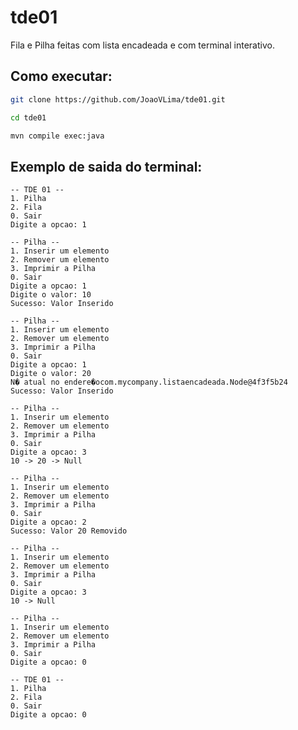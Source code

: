 # tde01
Fila e Pilha feitas com lista encadeada e com terminal interativo.

## Como executar:
```bash
git clone https://github.com/JoaoVLima/tde01.git
```
```bash
cd tde01
```
```bash
mvn compile exec:java
```


## Exemplo de saida do terminal:
```
-- TDE 01 --
1. Pilha
2. Fila
0. Sair
Digite a opcao: 1
```
```
-- Pilha --
1. Inserir um elemento
2. Remover um elemento
3. Imprimir a Pilha
0. Sair
Digite a opcao: 1
Digite o valor: 10
Sucesso: Valor Inserido
```
```
-- Pilha --
1. Inserir um elemento
2. Remover um elemento
3. Imprimir a Pilha
0. Sair
Digite a opcao: 1
Digite o valor: 20
N� atual no endere�ocom.mycompany.listaencadeada.Node@4f3f5b24
Sucesso: Valor Inserido
```
```
-- Pilha --
1. Inserir um elemento
2. Remover um elemento
3. Imprimir a Pilha
0. Sair
Digite a opcao: 3
10 -> 20 -> Null
```
```
-- Pilha --
1. Inserir um elemento
2. Remover um elemento
3. Imprimir a Pilha
0. Sair
Digite a opcao: 2
Sucesso: Valor 20 Removido
```
```
-- Pilha --
1. Inserir um elemento
2. Remover um elemento
3. Imprimir a Pilha
0. Sair
Digite a opcao: 3
10 -> Null
```
```
-- Pilha --
1. Inserir um elemento
2. Remover um elemento
3. Imprimir a Pilha
0. Sair
Digite a opcao: 0
```
```
-- TDE 01 --
1. Pilha
2. Fila
0. Sair
Digite a opcao: 0
```
